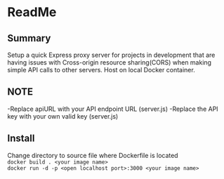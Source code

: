 # ReadMe

## Summary
Setup a quick Express proxy server for projects in development that are having issues with Cross-origin resource sharing(CORS) when making simple API calls to other servers. Host on local Docker container.

## NOTE
-Replace apiURL with your API endpoint URL (server.js)
-Replace the API key with your own valid key (server.js)


## Install
Change directory to source file where Dockerfile is located  
```docker build . <your image name>```  
```docker run -d -p <open localhost port>:3000 <your image name>```
